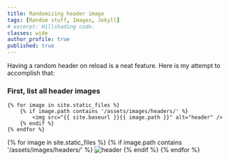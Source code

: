 ```yaml
---
title: Randomizing header image
tags: [Random stuff, Images, Jekyll]
# excerpt: Hillshading code.
classes: wide
author_profile: true
published: true
---
```


Having a random header on reload is a neat feature. Here is my attempt to accomplish that:

### First, list all header images

```jekyll
{% for image in site.static_files %}
    {% if image.path contains '/assets/images/headers/' %}
        <img src="{{ site.baseurl }}{{ image.path }}" alt="header" />
    {% endif %}
{% endfor %}
```

{% for image in site.static_files %}
    {% if image.path contains '/assets/images/headers/' %}
        <img src="{{ site.baseurl }}{{ image.path }}" alt="header" />
    {% endif %}
{% endfor %}
<!-- 
{% assign headers = site.static_files | where: "path" contains '/assets/images/headers/' %} -->
